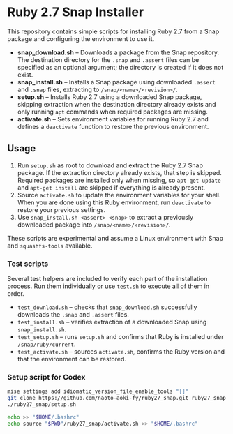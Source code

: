 # Ruby 2.7 Snap Installer

This repository contains simple scripts for installing Ruby 2.7 from a Snap package and configuring the environment to use it.

- **snap_download.sh** – Downloads a package from the Snap repository. The
  destination directory for the `.snap` and `.assert` files can be specified as
  an optional argument; the directory is created if it does not exist.
- **snap_install.sh** – Installs a Snap package using downloaded `.assert` and
  `.snap` files, extracting to `/snap/<name>/<revision>/`.
- **setup.sh** – Installs Ruby 2.7 using a downloaded Snap package,
  skipping extraction when the destination directory already exists and only
  running `apt` commands when required packages are missing.
- **activate.sh** – Sets environment variables for running Ruby 2.7 and defines
  a `deactivate` function to restore the previous environment.

## Usage

1. Run `setup.sh` as root to download and extract the Ruby 2.7 Snap package. If the
   extraction directory already exists, that step is skipped.
   Required packages are installed only when missing, so `apt-get update` and
   `apt-get install` are skipped if everything is already present.
2. Source `activate.sh` to update the environment variables for your shell.
   When you are done using this Ruby environment, run `deactivate` to
   restore your previous settings.
3. Use `snap_install.sh <assert> <snap>` to extract a previously downloaded
   package into `/snap/<name>/<revision>/`.

These scripts are experimental and assume a Linux environment with Snap and `squashfs-tools` available.

### Test scripts

Several test helpers are included to verify each part of the installation process.
Run them individually or use `test.sh` to execute all of them in order.

- `test_download.sh` – checks that `snap_download.sh` successfully downloads the
  `.snap` and `.assert` files.
- `test_install.sh` – verifies extraction of a downloaded Snap using
  `snap_install.sh`.
- `test_setup.sh` – runs `setup.sh` and confirms that Ruby is installed under
  `/snap/ruby/current`.
- `test_activate.sh` – sources `activate.sh`, confirms the Ruby version and that
  the environment can be restored.

### Setup script for Codex

```bash
mise settings add idiomatic_version_file_enable_tools "[]"
git clone https://github.com/naoto-aoki-fy/ruby27_snap.git ruby27_snap
./ruby27_snap/setup.sh

echo >> "$HOME/.bashrc"
echo source "$PWD"/ruby27_snap/activate.sh >> "$HOME/.bashrc"
```
